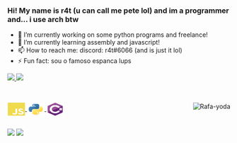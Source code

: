 ### Hi! My name is r4t (u can call me pete lol) and im a programmer and... i use arch btw

- 🔭 I’m currently working on some python programs and freelance!
- 🌱 I’m currently learning assembly and javascript!
- 📫 How to reach me: discord: r4t#6066 (and is just it lol)
- ⚡ Fun fact: sou o famoso espanca lups

<div>
  <a href="https://github.com/eternityPoggers574">
  <img height="180em" src="https://github-readme-stats.vercel.app/api?username=eternityPoggers574&show_icons=true&theme=dark&include_all_commits=true&count_private=true"/>
  <img height="180em" src="https://github-readme-stats.vercel.app/api/top-langs/?username=eternityPoggers574&layout=compact&langs_count=7&theme=dark"/>
</div>
  
##

<div style="display: inline_block"><br>
  <img align="center" alt="Rafa-Js" height="30" width="40" src="https://raw.githubusercontent.com/devicons/devicon/master/icons/javascript/javascript-plain.svg">
  <img align="center" alt="Rafa-Python" height="30" width="40" src="https://raw.githubusercontent.com/devicons/devicon/master/icons/python/python-original.svg">
  <img align="center" alt="Rafa-Csharp" height="30" width="40" src="https://raw.githubusercontent.com/devicons/devicon/master/icons/csharp/csharp-original.svg">
  <img align="right" alt="Rafa-yoda" src="https://media.giphy.com/media/qC5VTJgzcdC61Ilb9n/giphy.gif?cid=790b7611851205580fad1f13acdb8267e47d0cb5ff3620c2&rid=giphy.gif&ct=g">
</div>
  
  ##
 
<div> 
 <a href="https://discord.gg/jjba" target="_blank"><img src="https://img.shields.io/badge/Discord-7289DA?style=for-the-badge&logo=discord&logoColor=white" target="_blank"></a> 
  <a href="https://www.linkedin.com/in/pedro-lima-716015219" target="_blank"><img src="https://img.shields.io/badge/-LinkedIn-%230077B5?style=for-the-badge&logo=linkedin&logoColor=white" target="_blank"></a> 

 
</div>
